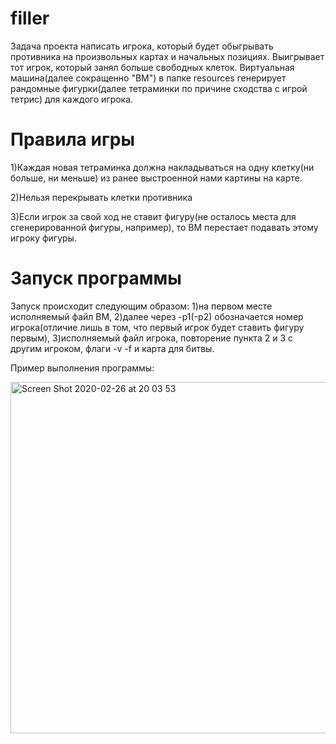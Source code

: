 # filler

Задача проекта написать игрока, который будет обыгрывать противника на произвольных картах и начальных позициях. Выигрывает тот игрок, который занял больше свободных клеток.
Виртуальная машина(далее сокращенно "ВМ") в папке resources генерирует рандомные фигурки(далее тетраминки по причине сходства с игрой тетрис) для каждого игрока.

# Правила игры
1)Каждая новая тетраминка должна накладываться на одну клетку(ни больше, ни меньше) из ранее выстроенной нами картины на карте.

2)Нельзя перекрывать клетки противника

3)Если игрок за свой ход не ставит фигуру(не осталось места для сгенерированной фигуры, например), то ВМ перестает подавать этому игроку фигуры.

# Запуск программы
Запуск происходит следующим образом: 1)на первом месте исполняемый файл ВМ, 2)далее через -p1(-p2) обозначается номер игрока(отличие лишь в том, что первый игрок будет ставить фигуру первым), 3)исполняемый файл игрока, повторение пункта 2 и 3 с другим игроком, флаги -v -f и карта для битвы.

Пример выполнения программы:


<img width="562" alt="Screen Shot 2020-02-26 at 20 03 53" src="https://user-images.githubusercontent.com/61384057/75368833-397ee400-58ba-11ea-957e-936271181a8a.png">
